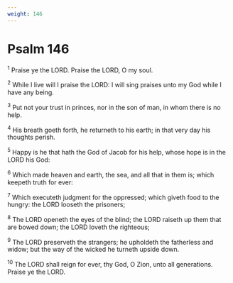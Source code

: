 ```yaml
---
weight: 146
---
```


# Psalm 146

<sup>1</sup> Praise ye the LORD. Praise the LORD, O my soul. 

<sup>2</sup> While I live will I praise the LORD: I will sing praises unto my God while I have any being. 

<sup>3</sup> Put not your trust in princes, nor in the son of man, in whom there is no help. 

<sup>4</sup> His breath goeth forth, he returneth to his earth; in that very day his thoughts perish. 

<sup>5</sup> Happy is he that hath the God of Jacob for his help, whose hope is in the LORD his God: 

<sup>6</sup> Which made heaven and earth, the sea, and all that in them is; which keepeth truth for ever: 

<sup>7</sup> Which executeth judgment for the oppressed; which giveth food to the hungry: the LORD looseth the prisoners; 

<sup>8</sup> The LORD openeth the eyes of the blind; the LORD raiseth up them that are bowed down; the LORD loveth the righteous; 

<sup>9</sup> The LORD preserveth the strangers; he upholdeth the fatherless and widow; but the way of the wicked he turneth upside down. 

<sup>10</sup> The LORD shall reign for ever, thy God, O Zion, unto all generations. Praise ye the LORD. 


